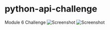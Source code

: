 # python-api-challenge
Module 6 Challenge
![Screenshot](https://github.com/tgrishanina/python-api-challenge/blob/main/Screenshots/Screenshot%202024-07-09%20at%201.09.35%E2%80%AFPM.png)
![Screenshot](https://github.com/tgrishanina/python-api-challenge/blob/main/Screenshots/Screenshot%202024-07-09%20at%201.09.42%E2%80%AFPM.png)
